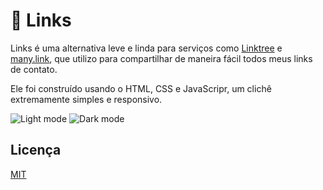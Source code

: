# 🔗 Links

Links é uma alternativa leve e linda para serviços como  [Linktree](https://linktr.ee) e [many.link](https://www.google.com), que utilizo para compartilhar de maneira fácil todos meus links de contato. 

Ele foi construído usando o HTML, CSS e JavaScripr, um clichê extremamente simples e responsivo.


![Light mode](https://i.imgur.com/BlKMnmo.png)  ![Dark mode](https://i.imgur.com/NoVdvCr.png)

## **Licença**
[MIT](LICENSE)
